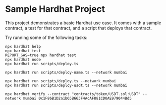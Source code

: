 # Sample Hardhat Project

This project demonstrates a basic Hardhat use case. It comes with a sample contract, a test for that contract, and a script that deploys that contract.

Try running some of the following tasks:

```shell
npx hardhat help
npx hardhat test
REPORT_GAS=true npx hardhat test
npx hardhat node
npx hardhat run scripts/deploy.ts

npx hardhat run scripts/deploy-name.ts --network mumbai

npx hardhat run scripts/deploy.ts --network mumbai
npx hardhat run scripts/deploy-usdt.ts --network mumbai

npx hardhat verify --contract "contracts/token/USDT.sol:USDT" --network mumbai 0x1F86B1D2a1b65B663F4AcAF881CD0AE979044Bd5

```


